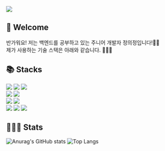 <img src="https://capsule-render.vercel.app/api?type=waving&color=gradient&height=300&section=header&text=Welcome%20to%20my%20GitHub%20profile!&fontAlign=60&fontAlignY=50&fontSize=40" />

<div align=left><h2>🌈 Welcome</h1></div>

반가워요! 저는 백엔드를 공부하고 있는 주니어 개발자 정의정입니다!🙌🏻 
<br>
제가 사용하는 기술 스택은 아래와 같습니다. 💁🏻‍♀️

<div align=left><h2>📚 Stacks</h2></div>

<div align=left>
  
  <img src="https://img.shields.io/badge/JAVA-007396?style=flat-square&logo=java&logoColor=white">
  <img src="https://img.shields.io/badge/Spring-6DB33F?style=flat-square&logo=spring&logoColor=white">
  <img src="https://img.shields.io/badge/SpringBoot-6DB33F?style=flat-square&logo=springboot&logoColor=white">
  <br>
  <img src="https://img.shields.io/badge/IntelliJ-000000?style=flat-square&logo=intellijidea&logoColor=white">
  <img src="https://img.shields.io/badge/Git-F05032?style=flat-square&logo=git&logoColor=white">
  <br>
  <img src="https://img.shields.io/badge/MySQL-4479A1?style=flat-square&logo=mysql&logoColor=white">
  <img src="https://img.shields.io/badge/H2-E6E600?style=flat-square&logo=h2&logoColor=white">
  <br>
  <img src="https://img.shields.io/badge/GitHub-181717?style=flat-square&logo=github&logoColor=white">
  <img src="https://img.shields.io/badge/Notion-000000?style=flat-square&logo=notion&logoColor=white">
  <img src="https://img.shields.io/badge/Slack-4A154B?style=flat-square&logo=slack&logoColor=white">
  
</div>

<div align=left><h2>👩🏻‍💻 Stats</h2>
  
![Anurag's GitHub stats](https://github-readme-stats.vercel.app/api?username=JeongUijeong&show_icons=true&theme=dracula)
![Top Langs](https://github-readme-stats.vercel.app/api/top-langs/?username=JeongUijeong&layout=compact&theme=dracula)

</div>
